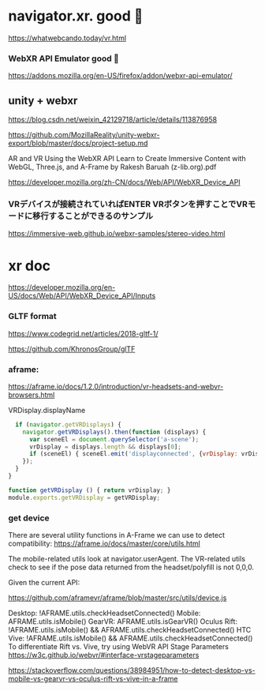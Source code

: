 # navigator​.xr. good 🔴
https://whatwebcando.today/vr.html


### WebXR API Emulator good 🔴
https://addons.mozilla.org/en-US/firefox/addon/webxr-api-emulator/

## unity + webxr
https://blog.csdn.net/weixin_42129718/article/details/113876958

https://github.com/MozillaReality/unity-webxr-export/blob/master/docs/project-setup.md


AR and VR Using the WebXR API Learn to Create Immersive Content with WebGL, Three.js, and A-Frame by Rakesh Baruah (z-lib.org).pdf

https://developer.mozilla.org/zh-CN/docs/Web/API/WebXR_Device_API

### VRデバイスが接続されていればENTER VRボタンを押すことでVRモードに移行することができるのサンプル
https://immersive-web.github.io/webxr-samples/stereo-video.html

# xr doc
https://developer.mozilla.org/en-US/docs/Web/API/WebXR_Device_API/Inputs

### GLTF format
https://www.codegrid.net/articles/2018-gltf-1/

https://github.com/KhronosGroup/glTF

### aframe:
https://aframe.io/docs/1.2.0/introduction/vr-headsets-and-webvr-browsers.html

VRDisplay.displayName

```js
  if (navigator.getVRDisplays) {
    navigator.getVRDisplays().then(function (displays) {
      var sceneEl = document.querySelector('a-scene');
      vrDisplay = displays.length && displays[0];
      if (sceneEl) { sceneEl.emit('displayconnected', {vrDisplay: vrDisplay}); }
    });
  }
}

function getVRDisplay () { return vrDisplay; }
module.exports.getVRDisplay = getVRDisplay;
```

### get device
There are several utility functions in A-Frame we can use to detect compatibility: https://aframe.io/docs/master/core/utils.html

The mobile-related utils look at navigator.userAgent. The VR-related utils check to see if the pose data returned from the headset/polyfill is not 0,0,0.

Given the current API:

https://github.com/aframevr/aframe/blob/master/src/utils/device.js

Desktop: !AFRAME.utils.checkHeadsetConnected()
Mobile: AFRAME.utils.isMobile()
GearVR: AFRAME.utils.isGearVR()
Oculus Rift: !AFRAME.utils.isMobile() && AFRAME.utils.checkHeadsetConnected()
HTC Vive: !AFRAME.utils.isMobile() && AFRAME.utils.checkHeadsetConnected()
To differentiate Rift vs. Vive, try using WebVR API Stage Parameters https://w3c.github.io/webvr/#interface-vrstageparameters


https://stackoverflow.com/questions/38984951/how-to-detect-desktop-vs-mobile-vs-gearvr-vs-oculus-rift-vs-vive-in-a-frame
